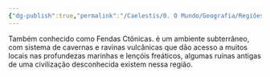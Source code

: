 ```yaml
---
{"dg-publish":true,"permalink":"/Caelestis/0. O Mundo/Geografia/Regiões/Ctôn/","updated":"2025-06-15T19:42:24.518-03:00"}
---
```


Também conhecido como Fendas Ctônicas. é um ambiente subterrâneo, com sistema de cavernas e ravinas vulcânicas que dão acesso a muitos locais nas profundezas marinhas e lençóis freáticos, algumas ruínas antigas de uma civilização desconhecida existem nessa região.